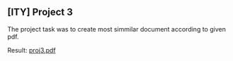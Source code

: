 ## [ITY] Project 3

The project task was to create most simmilar document according to given pdf.

Result: [proj3.pdf](/ity/ity-proj3/proj3.pdf)
